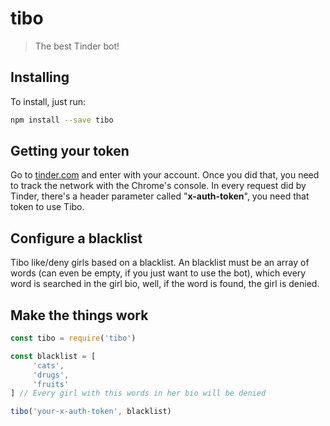# tibo
> The best Tinder bot!
## Installing
To install, just run:
```bash
npm install --save tibo
```
## Getting your token
Go to [tinder.com](https://tinder.com) and enter with your account. Once you did that, you need to track the network with the Chrome's console. In every request did by Tinder, there's a header parameter called "**x-auth-token**", you need that token to use Tibo.
## Configure a blacklist
Tibo like/deny girls based on a blacklist. An blacklist must be an array of words (can even be empty, if you just want to use the bot), which every word is searched in the girl bio, well, if the word is found, the girl is denied.
## Make the things work
```js
const tibo = require('tibo')

const blacklist = [
     'cats',
     'drugs',
     'fruits'
] // Every girl with this words in her bio will be denied

tibo('your-x-auth-token', blacklist)
```
